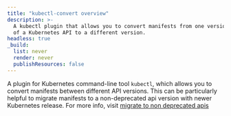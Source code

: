 ```yaml
---
title: "kubectl-convert overview"
description: >-
  A kubectl plugin that allows you to convert manifests from one version
  of a Kubernetes API to a different version.
headless: true
_build:
  list: never
  render: never
  publishResources: false
---
```


A plugin for Kubernetes command-line tool `kubectl`, which allows you to convert manifests between different API 
versions. This can be particularly helpful to migrate manifests to a non-deprecated api version with newer Kubernetes release.
For more info, visit [migrate to non deprecated apis](/docs/reference/using-api/deprecation-guide/#migrate-to-non-deprecated-apis)